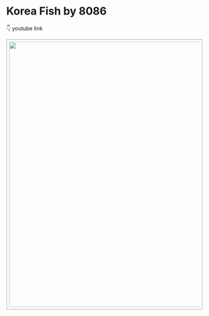 # Korea Fish by 8086

 👇 youtube link<br>

<kbd><a href="https://www.youtube.com/watch?v=lqbrsrXmBEc"><img src="https://img.youtube.com/vi/lqbrsrXmBEc.jpg" width="700" style="border:2px #ccc solid;padding:5px;"></a></kbd><br> 

